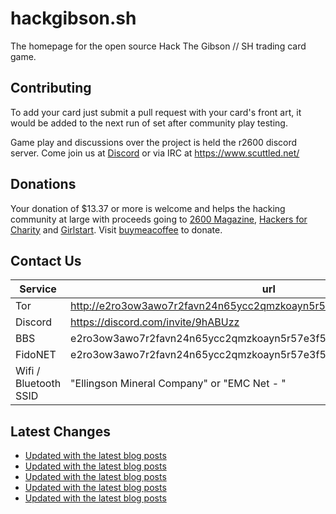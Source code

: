 # hackgibson.sh
The homepage for the open source Hack The Gibson // SH trading card game.


## Contributing

To add your card just submit a pull request with your card's front art, it would be added to the next run of set after community play testing.

Game play and discussions over the project is held the r2600 discord server. Come join us at [Discord](https://discord.com/invite/9hABUzz) or via IRC at https://www.scuttled.net/


## Donations

Your donation of $13.37 or more is welcome and helps the hacking community at large with proceeds going to [2600 Magazine](https://2600.com/), [Hackers for Charity](https://hackersforcharity.org) and [Girlstart](https://girlstart.org).  Visit [buymeacoffee](https://www.buymeacoffee.com/hackgibson.sh) to donate.


## Contact Us

Service | url
-|-
Tor | http://e2ro3ow3awo7r2favn24n65ycc2qmzkoayn5r57e3f56nvjwdcgg32ad.onion
Discord | https://discord.com/invite/9hABUzz
BBS | e2ro3ow3awo7r2favn24n65ycc2qmzkoayn5r57e3f56nvjwdcgg32ad.onion:23
FidoNET | e2ro3ow3awo7r2favn24n65ycc2qmzkoayn5r57e3f56nvjwdcgg32ad.onion:24554
Wifi / Bluetooth SSID | "Ellingson Mineral Company" or "EMC Net - <fidonet address>"

## Latest Changes
<!-- BLOG-POST-LIST:START -->
- [Updated with the latest blog posts](https://github.com/DFW2600/hackgibson.sh/commit/ac1c9b7e3de8677a2d401cf1bf9f20ad9bee45d5)
- [Updated with the latest blog posts](https://github.com/DFW2600/hackgibson.sh/commit/749c3edefa6d2423c16b8744d4b877b4e299e8ba)
- [Updated with the latest blog posts](https://github.com/DFW2600/hackgibson.sh/commit/ce16af5f9d67dd7e8184b3def2e0abfb1c054756)
- [Updated with the latest blog posts](https://github.com/DFW2600/hackgibson.sh/commit/a0066ada0eeba4a60d4a7317b70130f147e38b99)
- [Updated with the latest blog posts](https://github.com/DFW2600/hackgibson.sh/commit/171f9d0683104c22aa9c9a7346a56868cc09788b)
<!-- BLOG-POST-LIST:END -->
